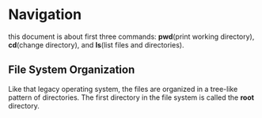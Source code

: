 # Navigation
this document is about first three commands: **pwd**(print working directory), **cd**(change directory), and **ls**(list files and directories).

## File System Organization
Like that legacy operating system, the files are organized in a tree-like pattern of directories. The first directory in the file system is called the **root** directory.
<!--stackedit_data:
eyJoaXN0b3J5IjpbLTE0MTQ1NDE5NzNdfQ==
-->